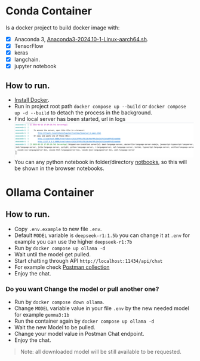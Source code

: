 # Conda Container 
Is a docker project to build docker image with:

- [x] Anaconda 3, [Anaconda3-2024.10-1-Linux-aarch64.sh](https://www.anaconda.com/download/success).
- [x] TensorFlow
- [x] keras
- [x] langchain.
- [x] jupyter notebook

## How to run.

- [Install Docker](https://docs.docker.com/get-started/get-docker/).
- Run in project root path `docker compose up --build` or `docker compose up -d --build` to detach the process in the background.
- Find local server has been started, url in logs <img src="img.png">
- You can any python notebook in folder/directory [notbooks](./notebooks), so this will be shown in the browser notebooks.

# Ollama Container

## How to run.

- Copy `.env.example` to new file `.env`.
- Default `MODEL` variable is `deepseek-r1:1.5b` you can change it at `.env` for example you can use the higher `deepseek-r1:7b`
- Run by `docker compose up ollama -d`
- Wait until the model get pulled.
- Start chatting through API `http://localhost:11434/api/chat`
- For example check [Postman collection](./Postman/Ollama_chat_endpoint.postman_collection.json)
- Enjoy the chat.

### Do you want Change the model or pull another one?
- Run by `docker compose down ollama`.
- Change `MODEL` variable value in your file `.env` by the new needed model for example `gemma3:1b`
- Run the container again by `docker compose up ollama -d`
- Wait the new Model to be pulled.
- Change your model value in Postman Chat endpoint.
- Enjoy the chat.
> Note: all downloaded model will be still available to be requested.